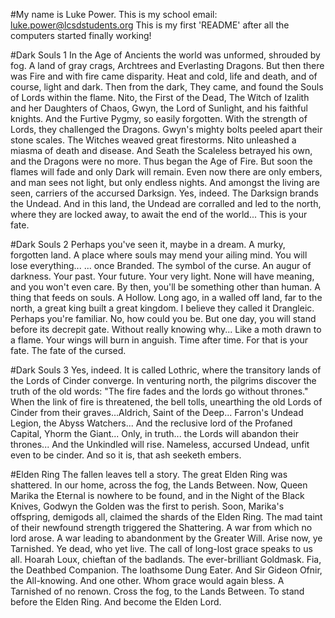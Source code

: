 #My name is Luke Power.
This is my school email: luke.power@lcsdstudents.org
This is my first 'README' after all the computers started finally working!

#Dark Souls 1
In the Age of Ancients the world was unformed, shrouded by fog. A land of gray crags, Archtrees and Everlasting Dragons. But then there was Fire and with fire came disparity. Heat and cold, life and death, and of course, light and dark. Then from the dark, They came, and found the Souls of Lords within the flame. Nito, the First of the Dead, The Witch of Izalith and her Daughters of Chaos, Gwyn, the Lord of Sunlight, and his faithful knights. And the Furtive Pygmy, so easily forgotten. With the strength of Lords, they challenged the Dragons. Gwyn's mighty bolts peeled apart their stone scales. The Witches weaved great firestorms. Nito unleashed a miasma of death and disease. And Seath the Scaleless betrayed his own, and the Dragons were no more. Thus began the Age of Fire. But soon the flames will fade and only Dark will remain. Even now there are only embers, and man sees not light, but only endless nights. And amongst the living are seen, carriers of the accursed Darksign. Yes, indeed. The Darksign brands the Undead. And in this land, the Undead are corralled and led to the north, where they are locked away, to await the end of the world... This is your fate.

#Dark Souls 2
Perhaps you've seen it, maybe in a dream. A murky, forgotten land. A place where souls may mend your ailing mind. You will lose everything... ... once Branded. The symbol of the curse. An augur of darkness. Your past. Your future. Your very light. None will have meaning, and you won't even care. By then, you'll be something other than human. A thing that feeds on souls. A Hollow. Long ago, in a walled off land, far to the north, a great king built a great kingdom. I believe they called it Drangleic. Perhaps you're familiar. No, how could you be. But one day, you will stand before its decrepit gate. Without really knowing why... Like a moth drawn to a flame. Your wings will burn in anguish. Time after time. For that is your fate. The fate of the cursed.

#Dark Souls 3
Yes, indeed. It is called Lothric, where the transitory lands of the Lords of Cinder converge. In venturing north, the pilgrims discover the truth of the old words: "The fire fades and the lords go without thrones." When the link of fire is threatened, the bell tolls, unearthing the old Lords of Cinder from their graves...Aldrich, Saint of the Deep... Farron's Undead Legion, the Abyss Watchers... And the reclusive lord of the Profaned Capital, Yhorm the Giant... Only, in truth... the Lords will abandon their thrones... And the Unkindled will rise. Nameless, accursed Undead, unfit even to be cinder. And so it is, that ash seeketh embers.

#Elden Ring
The fallen leaves tell a story. The great Elden Ring was shattered. In our home, across the fog, the Lands Between. Now, Queen Marika the Eternal is nowhere to be found, and in the Night of the Black Knives, Godwyn the Golden was the first to perish. Soon, Marika's offspring, demigods all, claimed the shards of the Elden Ring. The mad taint of their newfound strength triggered the Shattering. A war from which no lord arose. A war leading to abandonment by the Greater Will. Arise now, ye Tarnished. Ye dead, who yet live. The call of long-lost grace speaks to us all. Hoarah Loux, chieftan of the badlands. The ever-brilliant Goldmask. Fia, the Deathbed Companion. The loathsome Dung Eater. And Sir Gideon Ofnir, the All-knowing. And one other. Whom grace would again bless. A Tarnished of no renown. Cross the fog, to the Lands Between. To stand before the Elden Ring. And become the Elden Lord.